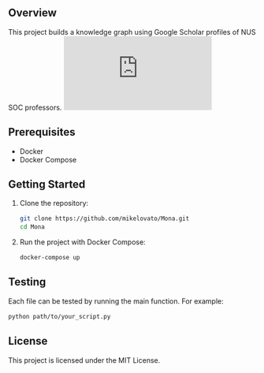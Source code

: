 ## Overview
This project builds a knowledge graph using Google Scholar profiles of NUS SOC professors. 
![Overview](https://github.com/mikelovato/Mona/blob/main/data/knowledge_graph.pdf)

## Prerequisites
- Docker
- Docker Compose

## Getting Started
1. Clone the repository:
    ```sh
    git clone https://github.com/mikelovato/Mona.git
    cd Mona
    ```

2. Run the project with Docker Compose:
    ```sh
    docker-compose up
    ```

## Testing
Each file can be tested by running the main function. For example:
```sh
python path/to/your_script.py
```

## License
This project is licensed under the MIT License.